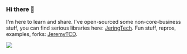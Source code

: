 ### Hi there 👋

I'm here to learn and share. I've open-sourced some non-core-business stuff, you can find serious libraries here: [JeringTech](https://github.com/JeringTech). Fun stuff, repros, examples, forks: [JeremyTCD](https://github.com/JeremyTCD?tab=repositories).  

![](https://komarev.com/ghpvc/?username=JeremyTCD)
